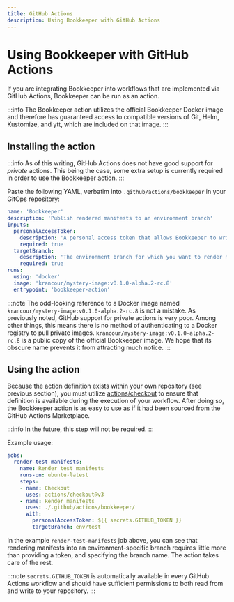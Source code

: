 ```yaml
---
title: GitHub Actions
description: Using Bookkeeper with GitHub Actions
---
```


# Using Bookkeeper with GitHub Actions

If you are integrating Bookkeeper into workflows that are implemented via GitHub
Actions, Bookkeeper can be run as an action.

:::info
The Bookkeeper action utilizes the official Bookkeeper Docker image and
therefore has guaranteed access to compatible versions of
Git, Helm, Kustomize, and ytt, which are included on that image.
:::

## Installing the action

:::info
As of this writing, GitHub Actions does not have good support for _private_
actions. This being the case, some extra setup is currently required in order to
use the Bookkeeper action.
:::

Paste the following YAML, verbatim into `.github/actions/bookkeeper` in your
GitOps repository:

```yaml
name: 'Bookkeeper'
description: 'Publish rendered manifests to an environment branch'
inputs:
  personalAccessToken:
    description: 'A personal access token that allows Bookkeeper to write to your repository'
    required: true
  targetBranch:
    description: 'The environment branch for which you want to render manifests'
    required: true
runs:
  using: 'docker'
  image: 'krancour/mystery-image:v0.1.0-alpha.2-rc.8'
  entrypoint: 'bookkeeper-action'
```

:::note
The odd-looking reference to a Docker image named
`krancour/mystery-image:v0.1.0-alpha.2-rc.8` is not a mistake. As previously
noted, GitHub support for private actions is very poor. Among other things, this
means there is no method of authenticating to a Docker registry to pull private
images. `krancour/mystery-image:v0.1.0-alpha.2-rc.8` is a public copy of the
official Bookkeeper image. We hope that its obscure name prevents it from
attracting much notice.
:::

## Using the action

Because the action definition exists within your own repository (see previous
section), you must utilize
[actions/checkout](https://github.com/marketplace/actions/checkout) to ensure
that definition is available during the execution of your workflow. After doing
so, the Bookkeeper action is as easy to use as if it had been sourced from the
GitHub Actions Marketplace.

:::info
In the future, this step will not be required.
:::

Example usage:

```yaml
jobs:
  render-test-manifests:
    name: Render test manifests
    runs-on: ubuntu-latest
    steps:
    - name: Checkout
      uses: actions/checkout@v3
    - name: Render manifests
      uses: ./.github/actions/bookkeeper/
      with:
        personalAccessToken: ${{ secrets.GITHUB_TOKEN }}
        targetBranch: env/test
```

In the example `render-test-manifests` job above, you can see that rendering
manifests into an environment-specific branch requires little more than
providing a token, and specifying the branch name. The action takes care of the
rest.

:::note
`secrets.GITHUB_TOKEN` is automatically available in every GitHub Actions
workflow and should have sufficient permissions to both read from and write to
your repository.
:::
